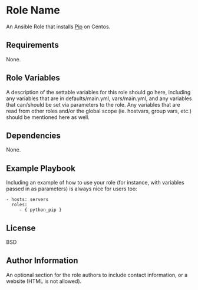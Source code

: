 Role Name
=========

An Ansible Role that installs [Pip](https://pip.pypa.io) on Centos.

Requirements
------------

None.

Role Variables
--------------

A description of the settable variables for this role should go here, including any variables that are in defaults/main.yml, vars/main.yml, and any variables that can/should be set via parameters to the role. Any variables that are read from other roles and/or the global scope (ie. hostvars, group vars, etc.) should be mentioned here as well.

Dependencies
------------

None.

Example Playbook
----------------

Including an example of how to use your role (for instance, with variables passed in as parameters) is always nice for users too:

    - hosts: servers
      roles:
         - { python_pip }

License
-------

BSD

Author Information
------------------

An optional section for the role authors to include contact information, or a website (HTML is not allowed).
